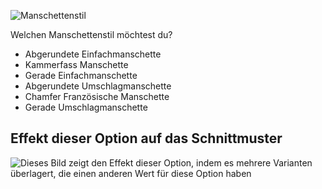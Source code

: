 ![Manschettenstil](cuffstyle.svg)

Welchen Manschettenstil möchtest du?

- Abgerundete Einfachmanschette
- Kammerfass Manschette
- Gerade Einfachmanschette
- Abgerundete Umschlagmanschette
- Chamfer Französische Manschette
- Gerade Umschlagmanschette

## Effekt dieser Option auf das Schnittmuster

![Dieses Bild zeigt den Effekt dieser Option, indem es mehrere Varianten überlagert, die einen anderen Wert für diese Option haben](simon_cuffstyle_sample.svg "Effekt dieser Option auf das Schnittmuster")
